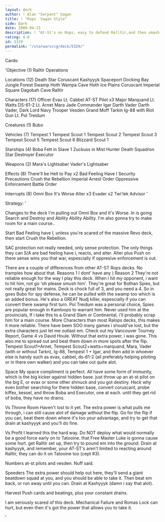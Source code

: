 ```yaml
---
layout: deck
author: ! Alan "Serpent" Sagan
title: ! "Rops  Sagan Style"
side: Dark
date: 2000-04-11
description: ! "At-St's on Rops, easy to defend Ralltir,and then smash the opponent.What i used to win the BC ProvincialChampionship."
rating: 4.0
id: 5329
permalink: "/starwarsccg/deck/5329/"
---
```

Cards: 

'Objective (1)
Ralltir Operations

Locations (12)
Death Star
Coruscant
Kashyyyk
Spaceport Docking Bay
Jungle
Forest
Swamp
Hoth Wampa Cave
Hoth Ice Plains
Coruscant Imperial Square
Dagobah Cave
Ralltir

Characters (17)
Officer Evax
Lt. Cabbel
AT-ST Pilot x3
Major Marquand
Lt. Watts
DS-61-2
Lt. Arnet
Mara Jade
Commander Igar
Darth Vader
Darth Vader, Dark Lord
Navy Trooper Vesden
Grand Moff Tarkin
Ig-88 with Riot Gun
Lt. Pol Treidum

Creatures (1)
Bubo

Vehicles (7)
Tempest 1
Tempest Scout 1
Tempest Scout 2
Tempest Scout 3
Tempest Scout 5
Tempest Scout 6
Blizzard Scout 1

Starships (4)
Boba Fett in Slave 1
Zuckuss in Mist Hunter
Death Squadron Star Destroyer
Executor

Weapons (2)
Mara's Lightsaber
Vader's Lightsaber

Effects (8)
There'll be Hell to Pay x2
Bad Feeling Have I
Security Precautions
Crush the Rebellion
Imperial Arrest Order
Oppressive Enforcement
Battle Order

Interrupts (8)
Omni Box
It's Worse
Alter x3
Evader x2
Twi'lek Advisor '

Strategy: '

Changes to the deck I'm pulling out Omni Box
and It's Worse.  In is going Search and Destroy
and Ability Ability Ability.
I'm also gonna try to make room for a main course..

Start Bad Feeling have I, unless you're scared
of the massive Revo deck, then start Crush the Rebellion.

SAC protection not really needed, only sense protection.
The only things they can S/A are bad feeling have i, reacts,
and alter.  Alter plus Push on there sense wins you that
war, espescially if oppresive enforcement is out.

There are a couple of differences from other AT-ST
Rops decks.  No tramples  how about that.  Reasons
1  I dont' have any )
Reason 2 They're not reliable enough for the way
I play this deck.  When i hit my opponent, i want
to hit him, not go 'oh please smush him'.  They're
great for Bothan Spies, but not really great for
mains.	Deck is chock full of 3, and you need a 4.
So in goes Bubo for spy defense, he can be pulled
with the swamp too which is an added bonus.  He's
also a GREAT Nudj killer, espescially if you can
convert there swamp first turn.
Pol Treidum was a personal choice, Spies are
popular enough in Kamloops to warrant him.  Never
used him at the provincials, If i take this to
a Grand Slam or Continental, i'll probably scrap
him for a main course.
More Characters than most Ralops decks, this makes
it more reliable.  There have been SOO many games
i should've lost, but the extra characters just
let me outlast em.  Check out my Vancouver Tourney
Report, Game 4 vs David Houle.	Without that extra
power, i was gone.
This also me to spread out and beat them down in
more spots after the flip.  Tempest Scout1+Arnet,
Tempest Scout2+watts+marquand, Mara, Vader (with
or without Tarkn), Ig-88, Tempest 1 + Igar, and then
add in whoever else is handy such as evax, cabbel,
ds-61-2 (all preferably helping piloting or in there
own walker) and you can take out quite alot.

Space	My space compliment is perfect.  All
have some form of immunity, which is the big
kicker against hidden base.  just throw up an
at-st pilot on the big E, or evax or some other
shmuck and you got destiny.  Heck why even bother
searching for there hidden base, convert coruscant,
probe kiffex, kessel, and throw Boba and Executor,
one at each.  until they get rid of boba, they have
no drains.

Vs Throne Room
Haven't lost to it yet.  The extra power is what
pulls me through, i can still cause alot of damage
without the flip.  Go for the flip if you can,
beat them down where it's too your advantage,
and try to get that drain at kashyyyk and you'll
do fine.

Vs Profit
I learned this the hard way.  Do NOT deploy what
would normally be a good force early on to Tatooine.
that Free Master Luke is gonna cause some hurt.
get Ralltir set up, then try to pound em into the ground.
Drain at kashyyyk, and remember, your AT-ST's aren't
limited to reacting around Ralltir, they can do
it on Tatooine too (cept #3).

Numbers
at-st pilots and vesden.  Nuff said.

Speeders
The extra power should help out here, they'll send
a giant beatdown squad at you, and you should
be able to take it.  Then beat em back, or run
away until you can.  Drain at Kashyyyk (damn i
say that alot).

Harvest
Push cards and beatings, plus your constant drains.


I am seriously scared of this deck.  Mechanical
Failure and Romas Lock can hurt, but even then
it's got the power that allows you to take it.


'
